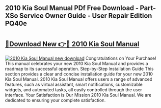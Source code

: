 ## 2010 Kia Soul Manual PDf Free Download - Part-XSo Service Owner Guide - User Repair Edition PQ40e

# <h2><a href="http://bc39047.oget.top/?id=2010+Kia+Soul+Manual">🔗Download New 👉🔴 2010 Kia Soul Manual</a></h2>

[![2010 Kia Soul Manual new download](https://i.imgur.com/5g1atiW.png)](http://bc39047.oget.top/?id=2010+Kia+Soul+Manual)
Congratulations on Your Purchase! This manual celebrates your new 2010 Kia Soul Manual and provides a roadmap to its successful operation. Step-by-Step Installation Guide This section provides a clear and concise installation guide for your new 2010 Kia Soul Manual. 2010 Kia Soul Manual offers users a range of advanced features, such as virtual assistant, smart notifications, customizable widgets, and automated tasks, all easily controlled through the user interface. Your Satisfaction is Our Mission 2010 Kia Soul Manual. We are dedicated to ensuring your complete satisfaction.
